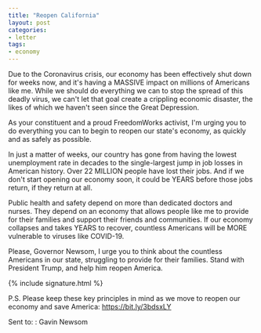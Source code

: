 ```yaml
---
title: "Reopen California"
layout: post
categories:
- letter
tags:
- economy
---
```


Due to the Coronavirus crisis, our economy has been effectively shut down for weeks now, and it's having a MASSIVE impact on millions of Americans like me. While we should do everything we can to stop the spread of this deadly virus, we can't let that goal create a crippling economic disaster, the likes of which we haven't seen since the Great Depression.

As your constituent and a proud FreedomWorks activist, I'm urging you to do everything you can to begin to reopen our state's economy, as quickly and as safely as possible.

In just a matter of weeks, our country has gone from having the lowest unemployment rate in decades to the single-largest jump in job losses in American history. Over 22 MILLION people have lost their jobs. And if we don't start opening our economy soon, it could be YEARS before those jobs return, if they return at all.

Public health and safety depend on more than dedicated doctors and nurses. They depend on an economy that allows people like me to provide for their families and support their friends and communities. If our economy collapses and takes YEARS to recover, countless Americans will be MORE vulnerable to viruses like COVID-19.

Please, Governor Newsom, I urge you to think about the countless Americans in our state, struggling to provide for their families. Stand with President Trump, and help him reopen America.

{% include signature.html %}

P.S. Please keep these key principles in mind as we move to reopen our economy and save America: https://bit.ly/3bdsxLY

Sent to:
: Gavin Newsom

